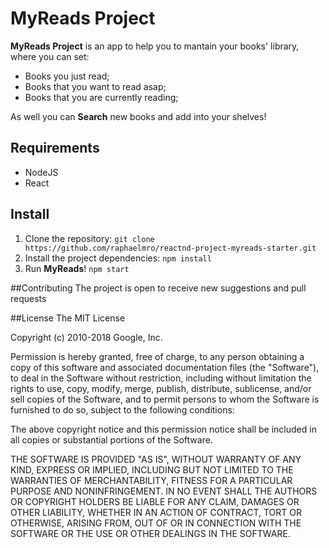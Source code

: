 # MyReads Project

**MyReads Project** is an app to help you to mantain your books' library, where you can set:
-   Books you just read;
-   Books that you want to read asap;
-   Books that you are currently reading;

As well you can **Search** new books and add into your shelves!

## Requirements
-   NodeJS
-   React

## Install
1. Clone the repository:
`git clone https://github.com/raphaelmro/reactnd-project-myreads-starter.git`
2. Install the project dependencies:
`npm install`
3. Run **MyReads**! `npm start`

##Contributing
The project is open to receive new suggestions and pull requests

##License
The MIT License

Copyright (c) 2010-2018 Google, Inc.

Permission is hereby granted, free of charge, to any person obtaining a copy
of this software and associated documentation files (the "Software"), to deal
in the Software without restriction, including without limitation the rights
to use, copy, modify, merge, publish, distribute, sublicense, and/or sell
copies of the Software, and to permit persons to whom the Software is
furnished to do so, subject to the following conditions:

The above copyright notice and this permission notice shall be included in
all copies or substantial portions of the Software.

THE SOFTWARE IS PROVIDED "AS IS", WITHOUT WARRANTY OF ANY KIND, EXPRESS OR
IMPLIED, INCLUDING BUT NOT LIMITED TO THE WARRANTIES OF MERCHANTABILITY,
FITNESS FOR A PARTICULAR PURPOSE AND NONINFRINGEMENT. IN NO EVENT SHALL THE
AUTHORS OR COPYRIGHT HOLDERS BE LIABLE FOR ANY CLAIM, DAMAGES OR OTHER
LIABILITY, WHETHER IN AN ACTION OF CONTRACT, TORT OR OTHERWISE, ARISING FROM,
OUT OF OR IN CONNECTION WITH THE SOFTWARE OR THE USE OR OTHER DEALINGS IN
THE SOFTWARE.
